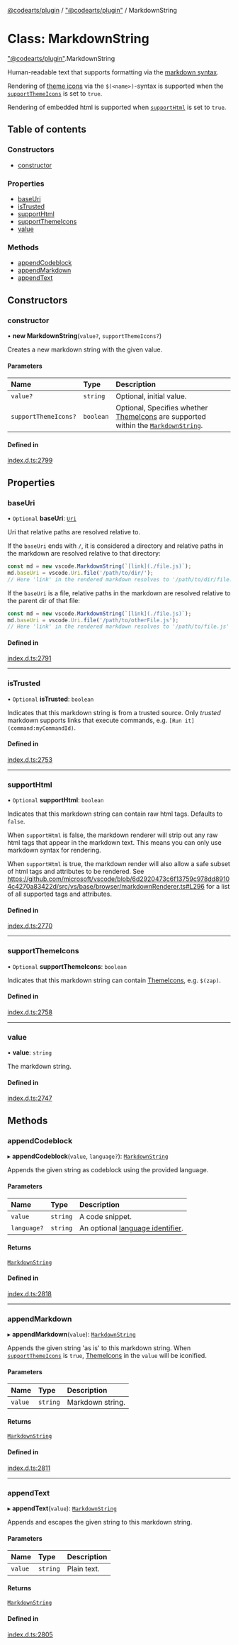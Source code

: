 [@codearts/plugin](../README.md) / ["@codearts/plugin"](../modules/_codearts_plugin_.md) / MarkdownString

# Class: MarkdownString

["@codearts/plugin"](../modules/_codearts_plugin_.md).MarkdownString

Human-readable text that supports formatting via the [markdown syntax](https://commonmark.org).

Rendering of [theme icons](codearts_plugin_.ThemeIcon.md) via the `$(<name>)`-syntax is supported
when the [`supportThemeIcons`](codearts_plugin_.MarkdownString.md#supportthemeicons) is set to `true`.

Rendering of embedded html is supported when [`supportHtml`](codearts_plugin_.MarkdownString.md#supporthtml) is set to `true`.

## Table of contents

### Constructors

- [constructor](codearts_plugin_.MarkdownString.md#constructor)

### Properties

- [baseUri](codearts_plugin_.MarkdownString.md#baseuri)
- [isTrusted](codearts_plugin_.MarkdownString.md#istrusted)
- [supportHtml](codearts_plugin_.MarkdownString.md#supporthtml)
- [supportThemeIcons](codearts_plugin_.MarkdownString.md#supportthemeicons)
- [value](codearts_plugin_.MarkdownString.md#value)

### Methods

- [appendCodeblock](codearts_plugin_.MarkdownString.md#appendcodeblock)
- [appendMarkdown](codearts_plugin_.MarkdownString.md#appendmarkdown)
- [appendText](codearts_plugin_.MarkdownString.md#appendtext)

## Constructors

### constructor

• **new MarkdownString**(`value?`, `supportThemeIcons?`)

Creates a new markdown string with the given value.

#### Parameters

| Name | Type | Description |
| :------ | :------ | :------ |
| `value?` | `string` | Optional, initial value. |
| `supportThemeIcons?` | `boolean` | Optional, Specifies whether [ThemeIcons](codearts_plugin_.ThemeIcon.md) are supported within the [`MarkdownString`](codearts_plugin_.MarkdownString.md). |

#### Defined in

[index.d.ts:2799](https://github.com/huaweicloud/cloudide-plugin-api/blob/5055bbd/index.d.ts#L2799)

## Properties

### baseUri

• `Optional` **baseUri**: [`Uri`](codearts_plugin_.Uri.md)

Uri that relative paths are resolved relative to.

If the `baseUri` ends with `/`, it is considered a directory and relative paths in the markdown are resolved relative to that directory:

```ts
const md = new vscode.MarkdownString(`[link](./file.js)`);
md.baseUri = vscode.Uri.file('/path/to/dir/');
// Here 'link' in the rendered markdown resolves to '/path/to/dir/file.js'
```

If the `baseUri` is a file, relative paths in the markdown are resolved relative to the parent dir of that file:

```ts
const md = new vscode.MarkdownString(`[link](./file.js)`);
md.baseUri = vscode.Uri.file('/path/to/otherFile.js');
// Here 'link' in the rendered markdown resolves to '/path/to/file.js'
```

#### Defined in

[index.d.ts:2791](https://github.com/huaweicloud/cloudide-plugin-api/blob/5055bbd/index.d.ts#L2791)

___

### isTrusted

• `Optional` **isTrusted**: `boolean`

Indicates that this markdown string is from a trusted source. Only *trusted*
markdown supports links that execute commands, e.g. `[Run it](command:myCommandId)`.

#### Defined in

[index.d.ts:2753](https://github.com/huaweicloud/cloudide-plugin-api/blob/5055bbd/index.d.ts#L2753)

___

### supportHtml

• `Optional` **supportHtml**: `boolean`

Indicates that this markdown string can contain raw html tags. Defaults to `false`.

When `supportHtml` is false, the markdown renderer will strip out any raw html tags
that appear in the markdown text. This means you can only use markdown syntax for rendering.

When `supportHtml` is true, the markdown render will also allow a safe subset of html tags
and attributes to be rendered. See https://github.com/microsoft/vscode/blob/6d2920473c6f13759c978dd89104c4270a83422d/src/vs/base/browser/markdownRenderer.ts#L296
for a list of all supported tags and attributes.

#### Defined in

[index.d.ts:2770](https://github.com/huaweicloud/cloudide-plugin-api/blob/5055bbd/index.d.ts#L2770)

___

### supportThemeIcons

• `Optional` **supportThemeIcons**: `boolean`

Indicates that this markdown string can contain [ThemeIcons](codearts_plugin_.ThemeIcon.md), e.g. `$(zap)`.

#### Defined in

[index.d.ts:2758](https://github.com/huaweicloud/cloudide-plugin-api/blob/5055bbd/index.d.ts#L2758)

___

### value

• **value**: `string`

The markdown string.

#### Defined in

[index.d.ts:2747](https://github.com/huaweicloud/cloudide-plugin-api/blob/5055bbd/index.d.ts#L2747)

## Methods

### appendCodeblock

▸ **appendCodeblock**(`value`, `language?`): [`MarkdownString`](codearts_plugin_.MarkdownString.md)

Appends the given string as codeblock using the provided language.

#### Parameters

| Name | Type | Description |
| :------ | :------ | :------ |
| `value` | `string` | A code snippet. |
| `language?` | `string` | An optional [language identifier](../modules/codearts_plugin_.languages.md#getlanguages). |

#### Returns

[`MarkdownString`](codearts_plugin_.MarkdownString.md)

#### Defined in

[index.d.ts:2818](https://github.com/huaweicloud/cloudide-plugin-api/blob/5055bbd/index.d.ts#L2818)

___

### appendMarkdown

▸ **appendMarkdown**(`value`): [`MarkdownString`](codearts_plugin_.MarkdownString.md)

Appends the given string 'as is' to this markdown string. When [`supportThemeIcons`](codearts_plugin_.MarkdownString.md#supportthemeicons) is `true`, [ThemeIcons](codearts_plugin_.ThemeIcon.md) in the `value` will be iconified.

#### Parameters

| Name | Type | Description |
| :------ | :------ | :------ |
| `value` | `string` | Markdown string. |

#### Returns

[`MarkdownString`](codearts_plugin_.MarkdownString.md)

#### Defined in

[index.d.ts:2811](https://github.com/huaweicloud/cloudide-plugin-api/blob/5055bbd/index.d.ts#L2811)

___

### appendText

▸ **appendText**(`value`): [`MarkdownString`](codearts_plugin_.MarkdownString.md)

Appends and escapes the given string to this markdown string.

#### Parameters

| Name | Type | Description |
| :------ | :------ | :------ |
| `value` | `string` | Plain text. |

#### Returns

[`MarkdownString`](codearts_plugin_.MarkdownString.md)

#### Defined in

[index.d.ts:2805](https://github.com/huaweicloud/cloudide-plugin-api/blob/5055bbd/index.d.ts#L2805)
